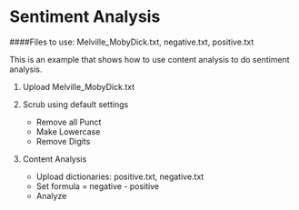# Sentiment Analysis

####Files to use: Melville_MobyDick.txt, negative.txt, positive.txt

This is an example that shows how to use content analysis to do sentiment 
analysis.

1. Upload Melville_MobyDick.txt

2. Scrub using default settings
    - Remove all Punct
    - Make Lowercase
    - Remove Digits

3. Content Analysis
    - Upload dictionaries: positive.txt, negative.txt
    - Set formula = negative - positive
    - Analyze
